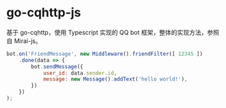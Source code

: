 # go-cqhttp-js

基于 go-cqhttp，使用 Typescript 实现的 QQ bot 框架，整体的实现方法，参照自 Mirai-js。

```js
bot.on('FriendMessage', new Middleware().friendFilter([ 12345 ])
    .done(data => {
        bot.sendMessage({
            user_id: data.sender.id,
            message: new Message().addText('hello world!'),
        })
    })
);
```


